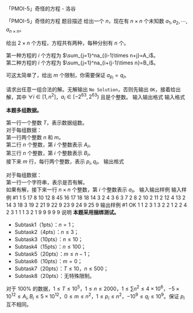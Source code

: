 



「PMOI-5」奇怪的方程 - 洛谷














「PMOI-5」奇怪的方程
题目描述
给出一个 $n$，现在有 $n\times n$ 个未知数 $a_{1},a_{2},\cdots,a_{n\times n}$。

给出 $2\times n$ 个方程，方程共有两种，每种分别有 $n$ 个。

第一种方程的 $i$ 个方程为 $\sum_{j=1}^na_{(i-1)\times n+j}=A_i$。   
第二种方程的 $i$ 个方程为 $\sum_{j=1}^na_{i+(j-1)\times n}=B_i$。

可这太简单了，给出 $m$ 个限制，你需要保证 $a_{p_i}=q_i$。

请求出任意一组合法的解。无解输出 `No Solution`，否则先输出 `OK`，接着给出解，其中 $\forall i\in[1,n^2]$，$a_i \in[-2^{63},2^{63})$ 且是个整数。
输入输出格式
输入格式

**本题多组数据。**

第一行一个整数 $T$，表示数据组数。  
对于每组数据：  
第一行两个整数 $n$ 和 $m$。   
第二行 $n$ 个整数，第 $i$ 个整数表示 $A_i$。     
第三行 $n$ 个整数，第 $i$ 个整数表示 $B_i$。   
接下来 $m$ 行，每行两个整数，表示 $p_i,q_i$。
输出格式

对于每组数据：      
第一行一个字符串，表示是否有解。   
如果有解，接下来一行 $n\times n$ 个整数，第 $i$ 个整数表示 $a_i$。
输入输出样例
输入样例 #1
1
5 17
8 10 12 8 45
16 17 18 18 14
3 2
4 3
6 3
7 2
8 2
10 2
11 2
12 4
13 2
14 3
18 3
19 2
21 9
22 9
23 9
24 9
25 9
输出样例 #1
OK
1 1 2 3 1 3 2 2 1 2 2 4 2 3 1 1 1 3 2 1 9 9 9 9 9
说明
**本题采用捆绑测试。**

- Subtask1（1pts）：$n=1$；
- Subtask2（4pts）：$n\le3$；
- Subtask3（10pts）：$n\le 10$；
- Subtask4（15pts）：$n\le 100$；
- Subtask5（20pts）：$m\le n-1$；
- Subtask6（10pts）：$m=0$；
- Subtask7（20pts）：$T\le 10$，$n\le 500$；
- Subtask8（20pts）：无特殊限制。

对于 $100\%$ 的数据，$1\le T\le 10^5$，$1\le n \le 2000$，$1\le \sum n^2\le 4\times 10^6$，$-5\times 10^{12}\le A_i,B_i\le 5\times 10^{12}$，$0\le m\le n^2$，$1\le p_i\le n^2$，$-10^9\le q_i\le 10^9$。保证 $p_i$ 互不相同。






